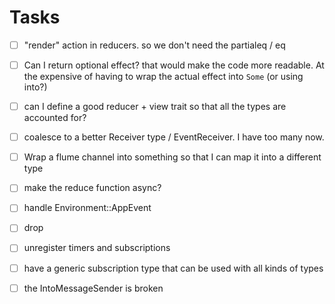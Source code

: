 # Tasks

- [ ] "render" action in reducers. so we don't need the partialeq / eq
- [ ] Can I return optional effect? that would make the code more readable. At the expensive of having to wrap the actual effect into `Some` (or using into?)
- [ ] can I define a good reducer + view trait so that all the types are accounted for?
- [ ] coalesce to a better Receiver type / EventReceiver. I have too many now.
- [ ] Wrap a flume channel into something so that I can map it into a different type
- [ ] make the reduce function async?

- [ ] handle Environment::AppEvent
- [ ] drop
- [ ] unregister timers and subscriptions
- [ ] have a generic subscription type that can be used with all kinds of types
- [ ] the IntoMessageSender is broken

